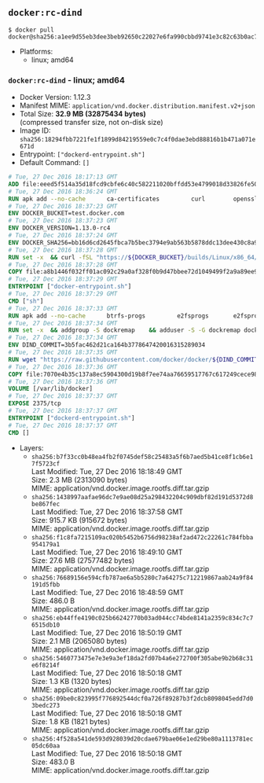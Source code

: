 ## `docker:rc-dind`

```console
$ docker pull docker@sha256:a1ee9d55eb3dee3beb92650c22027e6fa990cbbd9741e3c82c63b0ac7b742c6e
```

-	Platforms:
	-	linux; amd64

### `docker:rc-dind` - linux; amd64

-	Docker Version: 1.12.3
-	Manifest MIME: `application/vnd.docker.distribution.manifest.v2+json`
-	Total Size: **32.9 MB (32875434 bytes)**  
	(compressed transfer size, not on-disk size)
-	Image ID: `sha256:18294fbb7221fe1f1899d84219559e0c7c4f0dae3ebd88816b1b471a071e671d`
-	Entrypoint: `["dockerd-entrypoint.sh"]`
-	Default Command: `[]`

```dockerfile
# Tue, 27 Dec 2016 18:17:13 GMT
ADD file:eeed5f514a35d18fcd9cbfe6c40c582211020bffdd53e4799018d33826fe5067 in / 
# Tue, 27 Dec 2016 18:36:24 GMT
RUN apk add --no-cache 		ca-certificates 		curl 		openssl
# Tue, 27 Dec 2016 18:37:23 GMT
ENV DOCKER_BUCKET=test.docker.com
# Tue, 27 Dec 2016 18:37:23 GMT
ENV DOCKER_VERSION=1.13.0-rc4
# Tue, 27 Dec 2016 18:37:24 GMT
ENV DOCKER_SHA256=bb16d6cd2645fbca7b5bec3794e9ab563b5878ddc13dee430c8a91dde7c4ef86
# Tue, 27 Dec 2016 18:37:28 GMT
RUN set -x 	&& curl -fSL "https://${DOCKER_BUCKET}/builds/Linux/x86_64/docker-${DOCKER_VERSION}.tgz" -o docker.tgz 	&& echo "${DOCKER_SHA256} *docker.tgz" | sha256sum -c - 	&& tar -xzvf docker.tgz 	&& mv docker/* /usr/local/bin/ 	&& rmdir docker 	&& rm docker.tgz 	&& docker -v
# Tue, 27 Dec 2016 18:37:28 GMT
COPY file:a8b1446f032ff01ac092c29a0af328f0b9d47bbee72d1049499f2a9a89ee988a in /usr/local/bin/ 
# Tue, 27 Dec 2016 18:37:29 GMT
ENTRYPOINT ["docker-entrypoint.sh"]
# Tue, 27 Dec 2016 18:37:29 GMT
CMD ["sh"]
# Tue, 27 Dec 2016 18:37:33 GMT
RUN apk add --no-cache 		btrfs-progs 		e2fsprogs 		e2fsprogs-extra 		iptables 		xfsprogs 		xz
# Tue, 27 Dec 2016 18:37:34 GMT
RUN set -x 	&& addgroup -S dockremap 	&& adduser -S -G dockremap dockremap 	&& echo 'dockremap:165536:65536' >> /etc/subuid 	&& echo 'dockremap:165536:65536' >> /etc/subgid
# Tue, 27 Dec 2016 18:37:34 GMT
ENV DIND_COMMIT=3b5fac462d21ca164b3778647420016315289034
# Tue, 27 Dec 2016 18:37:35 GMT
RUN wget "https://raw.githubusercontent.com/docker/docker/${DIND_COMMIT}/hack/dind" -O /usr/local/bin/dind 	&& chmod +x /usr/local/bin/dind
# Tue, 27 Dec 2016 18:37:36 GMT
COPY file:7070e4b35c137a8ec5904300d19b8f7ee74aa76659517767c617249cece98a4a in /usr/local/bin/ 
# Tue, 27 Dec 2016 18:37:36 GMT
VOLUME [/var/lib/docker]
# Tue, 27 Dec 2016 18:37:37 GMT
EXPOSE 2375/tcp
# Tue, 27 Dec 2016 18:37:37 GMT
ENTRYPOINT ["dockerd-entrypoint.sh"]
# Tue, 27 Dec 2016 18:37:37 GMT
CMD []
```

-	Layers:
	-	`sha256:b7f33cc0b48ea4fb2f0745def58c25483a5f6b7aed5b41ce8f1cb6e17f5723cf`  
		Last Modified: Tue, 27 Dec 2016 18:18:49 GMT  
		Size: 2.3 MB (2313090 bytes)  
		MIME: application/vnd.docker.image.rootfs.diff.tar.gzip
	-	`sha256:1438997aafae96dc7e9ae08d25a298432204c909dbf82d191d5372d8be867fec`  
		Last Modified: Tue, 27 Dec 2016 18:37:58 GMT  
		Size: 915.7 KB (915672 bytes)  
		MIME: application/vnd.docker.image.rootfs.diff.tar.gzip
	-	`sha256:f1c8fa7215109ac020b5452b6756d98238af2ad472c22261c784fbba954179a1`  
		Last Modified: Tue, 27 Dec 2016 18:49:10 GMT  
		Size: 27.6 MB (27577482 bytes)  
		MIME: application/vnd.docker.image.rootfs.diff.tar.gzip
	-	`sha256:76689156e594cfb787ae6a5b5280c7a64275c712219867aab24a9f84191d5fbb`  
		Last Modified: Tue, 27 Dec 2016 18:48:59 GMT  
		Size: 486.0 B  
		MIME: application/vnd.docker.image.rootfs.diff.tar.gzip
	-	`sha256:eb44ffe4190c025b66242770b03ad044cc74bde8141a2359c834c7c76515db10`  
		Last Modified: Tue, 27 Dec 2016 18:50:19 GMT  
		Size: 2.1 MB (2065080 bytes)  
		MIME: application/vnd.docker.image.rootfs.diff.tar.gzip
	-	`sha256:5460773475e7e3e9a3ef18da2fd07b4a6e272700f305abe9b2b68c31e6f8214f`  
		Last Modified: Tue, 27 Dec 2016 18:50:18 GMT  
		Size: 1.3 KB (1320 bytes)  
		MIME: application/vnd.docker.image.rootfs.diff.tar.gzip
	-	`sha256:09be0c823995f776892544dcf0a726f89287b3f2dcb8098045edd7d03bedc273`  
		Last Modified: Tue, 27 Dec 2016 18:50:18 GMT  
		Size: 1.8 KB (1821 bytes)  
		MIME: application/vnd.docker.image.rootfs.diff.tar.gzip
	-	`sha256:4f528a541de593d928039d20cdae679bae06e1ed29be80a1113781ec05dc60aa`  
		Last Modified: Tue, 27 Dec 2016 18:50:18 GMT  
		Size: 483.0 B  
		MIME: application/vnd.docker.image.rootfs.diff.tar.gzip
